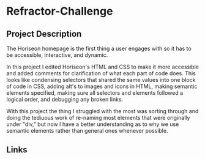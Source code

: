 # Refractor-Challenge

## Project Description

The Horiseon homepage is the first thing a user engages with so it has to be accessible, interactive, and dynamic.

In this project I edited Horiseon's HTML and CSS to make it more accessible and added comments for clarification of what each part of code does. This looks like condensing selectors that shared the same values into one block of code in CSS, adding alt's to images and icons in HTML, making semantic elements specified, making sure all selectors and elements followed a logical order, and debugging any broken links. 
 
With this project the thing I struggled with the most was sorting through and doing the tediuous work of re-naming most elements that were originally under "div," but now I have a better understanding as to why we use semantic elements rather than general ones whenever possible.

## Links

